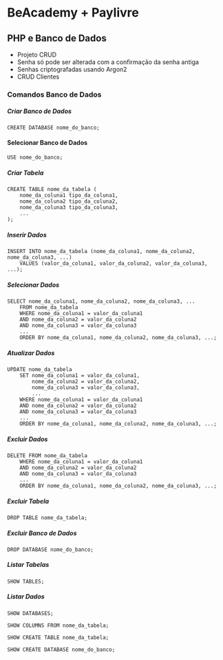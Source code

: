 # BeAcademy + Paylivre

## PHP e Banco de Dados

-   Projeto CRUD
-   Senha só pode ser alterada com a confirmação da senha antiga
-   Senhas criptografadas usando Argon2
-   CRUD Clientes

### Comandos Banco de Dados

##### Criar Banco de Dados

```
CREATE DATABASE nome_do_banco;
```

#### Selecionar Banco de Dados

```
USE nome_do_banco;
```

##### Criar Tabela

```
CREATE TABLE nome_da_tabela (
    nome_da_coluna1 tipo_da_coluna1,
    nome_da_coluna2 tipo_da_coluna2,
    nome_da_coluna3 tipo_da_coluna3,
    ...
);
```

##### Inserir Dados

```
INSERT INTO nome_da_tabela (nome_da_coluna1, nome_da_coluna2, nome_da_coluna3, ...)
    VALUES (valor_da_coluna1, valor_da_coluna2, valor_da_coluna3, ...);
```

##### Selecionar Dados

```
SELECT nome_da_coluna1, nome_da_coluna2, nome_da_coluna3, ...
    FROM nome_da_tabela
    WHERE nome_da_coluna1 = valor_da_coluna1
    AND nome_da_coluna2 = valor_da_coluna2
    AND nome_da_coluna3 = valor_da_coluna3
    ...
    ORDER BY nome_da_coluna1, nome_da_coluna2, nome_da_coluna3, ...;
```

##### Atualizar Dados

```
UPDATE nome_da_tabela
    SET nome_da_coluna1 = valor_da_coluna1,
        nome_da_coluna2 = valor_da_coluna2,
        nome_da_coluna3 = valor_da_coluna3,
        ...
    WHERE nome_da_coluna1 = valor_da_coluna1
    AND nome_da_coluna2 = valor_da_coluna2
    AND nome_da_coluna3 = valor_da_coluna3
    ...
    ORDER BY nome_da_coluna1, nome_da_coluna2, nome_da_coluna3, ...;
```

##### Excluir Dados

```
DELETE FROM nome_da_tabela
    WHERE nome_da_coluna1 = valor_da_coluna1
    AND nome_da_coluna2 = valor_da_coluna2
    AND nome_da_coluna3 = valor_da_coluna3
    ...
    ORDER BY nome_da_coluna1, nome_da_coluna2, nome_da_coluna3, ...;
```

##### Excluir Tabela

```
DROP TABLE nome_da_tabela;
```

##### Excluir Banco de Dados

```
DROP DATABASE nome_do_banco;
```

##### Listar Tabelas

```
SHOW TABLES;
```

##### Listar Dados

```
SHOW DATABASES;
```

```
SHOW COLUMNS FROM nome_da_tabela;
```

```
SHOW CREATE TABLE nome_da_tabela;
```

```
SHOW CREATE DATABASE nome_do_banco;
```
